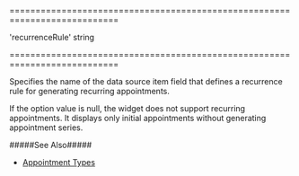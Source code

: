 <!--**
/*-------------------------------------------
    Auto-generated file. Do not modify.
-------------------------------------------

**-->
===========================================================================
<!--default-->'recurrenceRule'<!--/default-->
<!--type-->string<!--/type-->
===========================================================================

<!--shortDescription-->
Specifies the name of the data source item field that defines a recurrence rule for generating recurring appointments.
<!--/shortDescription-->

<!--fullDescription-->
If the option value is null, the widget does not support recurring appointments. It displays only initial appointments without generating appointment series.

#####See Also#####
- [Appointment Types](/Documentation/Guide/Widgets/Scheduler/Appointments/Appointment_Types/#Recurring_Appointments)
<!--/fullDescription-->